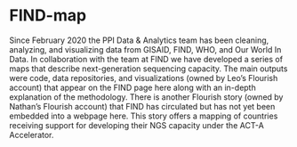 # FIND-map
Since February 2020 the PPI Data &amp; Analytics team has been cleaning, analyzing, and visualizing data from GISAID, FIND, WHO, and Our World In Data. In collaboration with the team at FIND we have developed a series of maps that describe next-generation sequencing capacity. The main outputs were code, data repositories, and visualizations (owned by Leo’s Flourish account) that appear on the FIND page here along with an in-depth explanation of the methodology. There is another Flourish story (owned by Nathan’s Flourish account) that FIND has circulated but has not yet been embedded into a webpage here. This story offers a mapping of countries receiving support for developing their NGS capacity under the ACT-A Accelerator.
